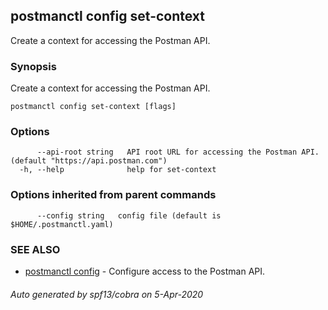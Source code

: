 ## postmanctl config set-context

Create a context for accessing the Postman API.

### Synopsis

Create a context for accessing the Postman API.

```
postmanctl config set-context [flags]
```

### Options

```
      --api-root string   API root URL for accessing the Postman API. (default "https://api.postman.com")
  -h, --help              help for set-context
```

### Options inherited from parent commands

```
      --config string   config file (default is $HOME/.postmanctl.yaml)
```

### SEE ALSO

* [postmanctl config](postmanctl_config.md)	 - Configure access to the Postman API.

###### Auto generated by spf13/cobra on 5-Apr-2020
